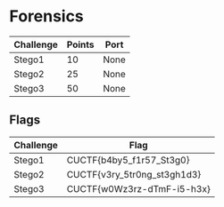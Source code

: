 # Forensics

| Challenge           | Points | Port |
| --------------------| ------ | ---- |
| Stego1              | 10     | None |
| Stego2              | 25     | None |
| Stego3              | 50     | None |

## Flags

| Challenge           | Flag                                  |
| ------------------- | ------------------------------------- |
| Stego1              | CUCTF{b4by5_f1r57_St3g0}              |
| Stego2              | CUCTF{v3ry_5tr0ng_st3gh1d3}           |
| Stego3              | CUCTF{w0Wz3rz-dTmF-i5-h3x}            |
